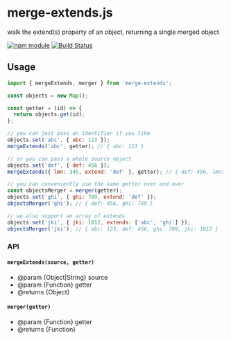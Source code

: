 # merge-extends.js

walk the extend(s) property of an object, returning a single merged object

[![npm module](https://img.shields.io/npm/v/merge-extends.svg)](https://www.npmjs.com/package/merge-extends)
[![Build Status](https://travis-ci.org/jokeyrhyme/merge-extends.js.png)](https://travis-ci.org/jokeyrhyme/merge-extends.js)


## Usage


```js
import { mergeExtends, merger } from 'merge-extends';

const objects = new Map();

const getter = (id) => {
  return objects.get(id);
};

// you can just pass an identifier if you like
objects.set('abc', { abc: 123 });
mergeExtends('abc', getter); // { abc: 123 }

// or you can pass a whole source object
objects.set('def', { def: 456 });
mergeExtends({ lmn: 345, extend: 'def' }, getter); // { def: 456, lmn: 345 }

// you can conveniently use the same getter over and over
const objectsMerger = merger(getter);
objects.set('ghi', { ghi: 789, extend: 'def' });
objectsMerger('ghi'); // { def: 456, ghi: 789 }

// we also support an array of extends
objects.set('jki', { jki: 1012, extends: ['abc', 'ghi'] });
objectsMerger('jki'); // { abc: 123, def: 456, ghi: 789, jki: 1012 }
```


### API


#### `mergeExtends(source, getter)`

- @param {Object|String} source
- @param {Function} getter
- @returns {Object}


#### `merger(getter)`

- @param {Function} getter
- @returns {Function}
